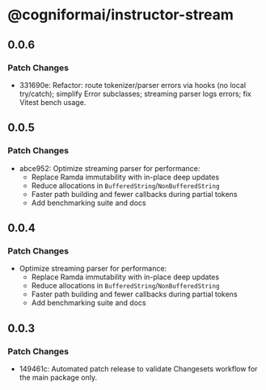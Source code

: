 # @cogniformai/instructor-stream

## 0.0.6

### Patch Changes

- 331690e: Refactor: route tokenizer/parser errors via hooks (no local try/catch); simplify Error subclasses; streaming parser logs errors; fix Vitest bench usage.

## 0.0.5

### Patch Changes

- abce952: Optimize streaming parser for performance:
  - Replace Ramda immutability with in-place deep updates
  - Reduce allocations in `BufferedString`/`NonBufferedString`
  - Faster path building and fewer callbacks during partial tokens
  - Add benchmarking suite and docs

## 0.0.4

### Patch Changes

- Optimize streaming parser for performance:
  - Replace Ramda immutability with in-place deep updates
  - Reduce allocations in `BufferedString`/`NonBufferedString`
  - Faster path building and fewer callbacks during partial tokens
  - Add benchmarking suite and docs

## 0.0.3

### Patch Changes

- 149461c: Automated patch release to validate Changesets workflow for the main package only.
